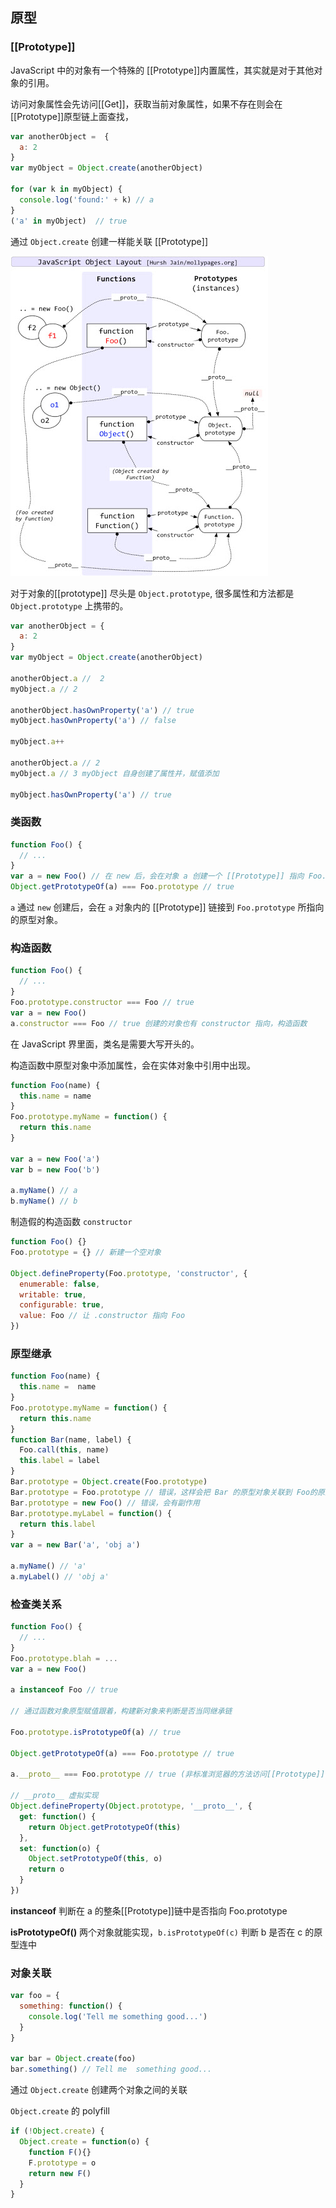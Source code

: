 ## 原型

### [[Prototype]]
JavaScript 中的对象有一个特殊的 [[Prototype]]内置属性，其实就是对于其他对象的引用。

访问对象属性会先访问[[Get]]，获取当前对象属性，如果不存在则会在[[Prototype]]原型链上面查找，

```js
var anotherObject =  {
  a: 2
}
var myObject = Object.create(anotherObject)

for (var k in myObject) {
  console.log('found:' + k) // a
}
('a' in myObject)  // true
```
通过 `Object.create` 创建一样能关联 [[Prototype]]

![](./images/prototype.jpg)

对于对象的[[prototype]] 尽头是 `Object.prototype`, 很多属性和方法都是 `Object.prototype` 上携带的。

```js
var anotherObject = {
  a: 2
}
var myObject = Object.create(anotherObject)

anotherObject.a //  2
myObject.a // 2

anotherObject.hasOwnProperty('a') // true
myObject.hasOwnProperty('a') // false

myObject.a++

anotherObject.a // 2
myObject.a // 3 myObject 自身创建了属性并，赋值添加

myObject.hasOwnProperty('a') // true
```

### 类函数

```js
function Foo() {
  // ...
}
var a = new Foo() // 在 new 后，会在对象 a 创建一个 [[Prototype]] 指向 Foo.prototype 所指的对象
Object.getPrototypeOf(a) === Foo.prototype // true
```

`a` 通过 `new` 创建后，会在 `a` 对象内的 [[Prototype]] 链接到 `Foo.prototype` 所指向的原型对象。


### 构造函数

```js
function Foo() {
  // ...
}
Foo.prototype.constructor === Foo // true
var a = new Foo()
a.constructor === Foo // true 创建的对象也有 constructor 指向，构造函数
```

在 JavaScript 界里面，类名是需要大写开头的。

构造函数中原型对象中添加属性，会在实体对象中引用中出现。

```js
function Foo(name) {
  this.name = name
}
Foo.prototype.myName = function() {
  return this.name
}

var a = new Foo('a')
var b = new Foo('b')

a.myName() // a
b.myName() // b
```

制造假的构造函数 `constructor`

```js
function Foo() {}
Foo.prototype = {} // 新建一个空对象

Object.defineProperty(Foo.prototype, 'constructor', {
  enumerable: false,
  writable: true,
  configurable: true,
  value: Foo // 让 .constructor 指向 Foo
})
```

### 原型继承

```js
function Foo(name) {
  this.name =  name
}
Foo.prototype.myName = function() {
  return this.name
}
function Bar(name, label) {
  Foo.call(this, name)
  this.label = label
}
Bar.prototype = Object.create(Foo.prototype)
Bar.prototype = Foo.prototype // 错误，这样会把 Bar 的原型对象关联到 Foo的原型对象
Bar.prototype = new Foo() // 错误，会有副作用
Bar.prototype.myLabel = function() {
  return this.label
}
var a = new Bar('a', 'obj a')

a.myName() // 'a'
a.myLabel() // 'obj a'
```

### 检查类关系

```js
function Foo() {
  // ...
}
Foo.prototype.blah = ...
var a = new Foo()

a instanceof Foo // true

// 通过函数对象原型赋值跟着，构建新对象来判断是否当同继承链

Foo.prototype.isPrototypeOf(a) // true

Object.getPrototypeOf(a) === Foo.prototype // true

a.__proto__ === Foo.prototype // true (非标准浏览器的方法访问[[Prototype]])

// __proto__ 虚拟实现
Object.defineProperty(Object.prototype, '__proto__', {
  get: function() {
    return Object.getPrototypeOf(this)
  },
  set: function(o) {
    Object.setPrototypeOf(this, o)
    return o
  }
})
```

**instanceof** 判断在 a 的整条[[Prototype]]链中是否指向 Foo.prototype

**isPrototypeOf()** 两个对象就能实现，`b.isPrototypeOf(c)` 判断 b 是否在 c 的原型连中


### 对象关联

```js
var foo = {
  something: function() {
    console.log('Tell me something good...')
  }
}

var bar = Object.create(foo)
bar.something() // Tell me  something good...
```

通过 `Object.create`  创建两个对象之间的关联

`Object.create` 的 polyfill

```js
if (!Object.create) {
  Object.create = function(o) {
    function F(){}
    F.prototype = o
    return new F()
  }
}
```